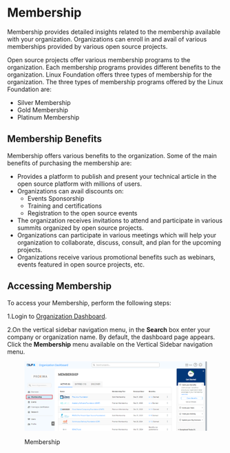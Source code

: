 # Membership

Membership provides detailed insights related to the membership available with your organization. Organizations can enroll in and avail of various memberships provided by various open source projects.

Open source projects offer various membership programs to the organization. Each membership programs provides different benefits to the organization. Linux Foundation offers three types of membership for the organization. The three types of membership programs offered by the Linux Foundation are:

* Silver Membership
* Gold Membership
* Platinum Membership

## Membership Benefits

Membership offers various benefits to the organization. Some of the main benefits of purchasing the membership are:

* Provides a platform to publish and present your technical article in the open source platform with millions of users.
* Organizations can avail discounts on:
  * Events Sponsorship
  * Training and certifications
  * Registration to the open source events
* The organization receives invitations to attend and participate in various summits organized by open source projects.
* Organizations can participate in various meetings which will help your organization to collaborate, discuss, consult, and plan for the upcoming projects.
* Organizations receive various promotional benefits such as webinars, events featured in open source projects, etc.

## Accessing Membership

To access your Membership, perform the following steps:

1.Login to [Organization Dashboard](https://myorg.lfx.dev).

2.On the vertical sidebar navigation menu, in the **Search** box enter your company or organization name. By default, the dashboard page appears. Click the **Membership** menu available on the Vertical Sidebar navigation menu.

<figure><img src="../../.gitbook/assets/Acces Mem.png" alt=""><figcaption><p>Membership</p></figcaption></figure>

